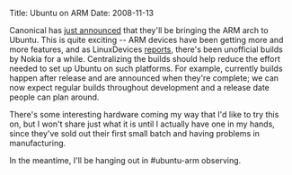 Title: Ubuntu on ARM
Date: 2008-11-13

Canonical has [just announced][1] that they'll be bringing the ARM arch to
Ubuntu. This is quite exciting -- ARM devices have been getting more and more
features, and as LinuxDevices [reports][2], there's been unofficial builds by
Nokia for a while. Centralizing the builds should help reduce the effort
needed to set up Ubuntu on such platforms. For example, currently builds
happen after release and are announced when they're complete; we can now
expect regular builds throughout development and a release date people can
plan around.

There's some interesting hardware coming my way that I'd like to try this on,
but I won't share just what it is until I actually have one in my hands, since
they've sold out their first small batch and having problems in manufacturing.

In the meantime, I'll be hanging out in #ubuntu-arm observing.

   [1]: http://www.ubuntu.com/news/arm-linux

   [2]: http://linuxdevices.com/news/NS9527593286.html

